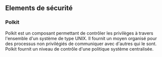 ## Elements de sécurité

### Polkit

Polkit est un composant permettant de contrôler les privilèges à travers l'ensemble d'un système de type UNIX. Il fournit un
moyen organisé pour des processus non privilégiés de communiquer avec d'autres qui le sont. Polkit fournit un niveau de contrôle
d'une politique système centralisée.
